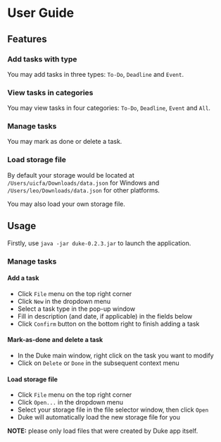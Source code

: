# User Guide

## Features 

### Add tasks with type

You may add tasks in three types: `To-Do`, `Deadline` and `Event`.

### View tasks in categories

You may view tasks in four categories: `To-Do`, `Deadline`, `Event` and `All`.

### Manage tasks

You may mark as done or delete a task.

### Load storage file

By default your storage would be located at `/Users/uicfa/Downloads/data.json` for Windows and `/Users/leo/Downloads/data.json` for other platforms.

You may also load your own storage file.

## Usage

Firstly, use `java -jar duke-0.2.3.jar` to launch the application.

### Manage tasks

#### Add a task

- Click `File` menu on the top right corner
- Click `New` in the dropdown menu
- Select a task type in the pop-up window
- Fill in description (and date, if applicable) in the fields below
- Click `Confirm` button on the bottom right to finish adding a task

#### Mark-as-done and delete a task

- In the Duke main window, right click on the task you want to modify
- Click on `Delete` or `Done` in the subsequent context menu

#### Load storage file

- Click `File` menu on the top right corner
- Click `Open...` in the dropdown menu
- Select your storage file in the file selector window, then click `Open`
- Duke will automatically load the new storage file for you

**NOTE:** please only load files that were created by Duke app itself.